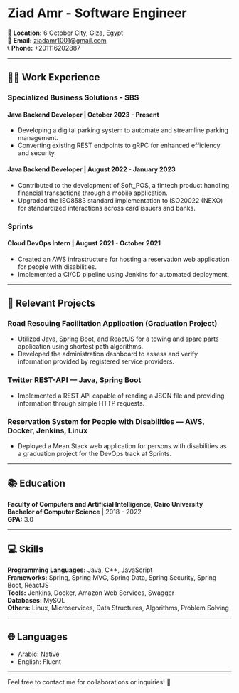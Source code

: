 # Ziad Amr - Software Engineer

📍 **Location:** 6 October City, Giza, Egypt  
📧 **Email:** ziadamr1001@gmail.com  
📞 **Phone:** +201116202887  

---

## 👨‍💻 Work Experience

### Specialized Business Solutions - SBS
#### Java Backend Developer | October 2023 - Present
- Developing a digital parking system to automate and streamline parking management.
- Converting existing REST endpoints to gRPC for enhanced efficiency and security.

#### Java Backend Developer | August 2022 - January 2023
- Contributed to the development of Soft_POS, a fintech product handling financial transactions through a mobile application.
- Upgraded the ISO8583 standard implementation to ISO20022 (NEXO) for standardized interactions across card issuers and banks.

### Sprints
#### Cloud DevOps Intern | August 2021 - October 2021
- Created an AWS infrastructure for hosting a reservation web application for people with disabilities.
- Implemented a CI/CD pipeline using Jenkins for automated deployment.

---

## 🚀 Relevant Projects

### Road Rescuing Facilitation Application (Graduation Project)
- Utilized Java, Spring Boot, and ReactJS for a towing and spare parts application using shortest path algorithms.
- Developed the administration dashboard to assess and verify information provided by registered service providers.

### Twitter REST-API — Java, Spring Boot
- Implemented a REST API capable of reading a JSON file and providing information through simple HTTP requests.

### Reservation System for People with Disabilities — AWS, Docker, Jenkins, Linux
- Deployed a Mean Stack web application for persons with disabilities as a graduation project for the DevOps track at Sprints.
  
---

## 📚 Education

**Faculty of Computers and Artificial Intelligence, Cairo University**  
**Bachelor of Computer Science** | 2018 - 2022  
**GPA:** 3.0  

---

## 💻 Skills

**Programming Languages:** Java, C++, JavaScript  
**Frameworks:** Spring, Spring MVC, Spring Data, Spring Security, Spring Boot, ReactJS  
**Tools:** Jenkins, Docker, Amazon Web Services, Swagger  
**Databases:** MySQL  
**Others:** Linux, Microservices, Data Structures, Algorithms, Problem Solving  

---

## 🌐 Languages

- Arabic: Native
- English: Fluent

---

Feel free to contact me for collaborations or inquiries! 🚀
